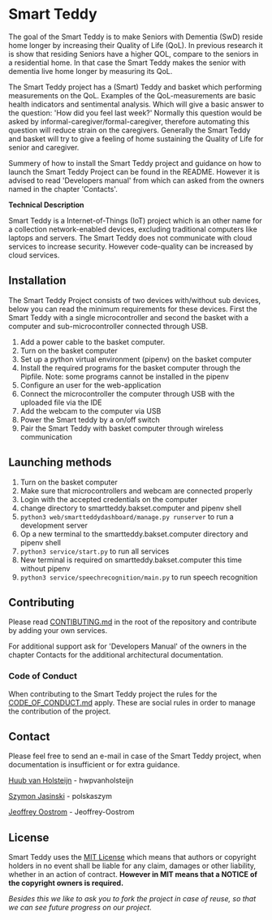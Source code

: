 # Smart Teddy

The goal of the Smart Teddy is to make Seniors with Dementia (SwD) reside home longer by increasing their Quality of Life (QoL). In previous research it is show that residing Seniors have a higher QOL, compare to the seniors in a residential home. In that case the Smart Teddy makes the senior with dementia live home longer by measuring its QoL.

The Smart Teddy project has a (Smart) Teddy and basket which performing measurements on the QoL. Examples of the QoL-measurements are basic health indicators and sentimental analysis. Which will give a basic answer to the question: 'How did you feel last week?' Normally this question would be asked by informal-caregiver/formal-caregiver, therefore automating this question will reduce strain on the caregivers. Generally the Smart Teddy and basket will try to give a feeling of home sustaining the Quality of Life for senior and caregiver.

Summery of how to install the Smart Teddy project and guidance on how to launch the Smart Teddy Project can be found in the README. However it is advised to read 'Developers manual' from which can asked from the owners named in the chapter 'Contacts'.

**Technical Description**

Smart Teddy is a Internet-of-Things (IoT) project which is an other name for a collection network-enabled devices, excluding traditional computers like laptops and servers. The Smart Teddy does not communicate with cloud services to increase security. However code-quality can be increased by cloud services. 

## Installation

The Smart Teddy Project consists of two devices with/without sub devices, below you can read the minimum requirements for these devices. First the Smart Teddy with a single microcontroller and second the basket with a computer and sub-microcontroller connected through USB.

1. Add a power cable to the basket computer.
2. Turn on the basket computer
3. Set up a python virtual environment (pipenv) on the basket computer
4. Install the required programs for the basket computer through the Pipfile.
   Note: some programs cannot be installed in the pipenv
5. Configure an user for the web-application
6. Connect the microcontroller the computer through USB with the uploaded file via the IDE
7. Add the webcam to the computer via USB
8. Power the Smart teddy by a on/off switch
9. Pair the Smart Teddy with basket computer through wireless communication

## Launching methods

1. Turn on the basket computer
2. Make sure that microcontrollers and webcam are connected properly
3. Login with the accepted credentials on the computer
4. change directory to smartteddy.bakset.computer and pipenv shell
5. `python3 web/smartteddydashboard/manage.py runserver` to run a development server
6. Op a new terminal to the smartteddy.bakset.computer directory and pipenv shell
7. `python3 service/start.py` to run all services
8. New terminal is required on smartteddy.bakset.computer this time without pipenv
9. `python3 service/speechrecognition/main.py` to run speech recognition

## Contributing 

Please read [CONTIBUTING.md](https://github.com/smart-teddy-project-hhs/SmartTeddy/blob/master/CONTRIBUTING.md) in the root of the repository and contribute by adding your own services.

For additional support ask for 'Developers Manual' of the owners in the chapter Contacts for the additional architectural documentation. 

### Code of Conduct

When contributing to the Smart Teddy project the rules for the [CODE_OF_CONDUCT.md](https://github.com/smart-teddy-project-hhs/SmartTeddy/blob/master/CODE_OF_CONDUCT.md) apply. These are social rules in order to manage the contribution of the project.

## Contact 

Please feel free to send an e-mail in case of the Smart Teddy project, when documentation is insufficient or for extra guidance.

[Huub van Holsteijn](mailto:h.w.p.vanholsteijn@student.hhs.nl]) - hwpvanholsteijn

[Szymon Jasinski](mailto:s.jasinski@student.hhs.nl) - polskaszym

[Jeoffrey Oostrom](mailto:j.s.oostrom@student.hhs.nl) - Jeoffrey-Oostrom

## License

Smart Teddy uses the [MIT License](https://mit-license.org/) which means that authors or copyright holders in no event shall be liable for any claim, damages or other liability, whether in an action of contract. **However in MIT means that a NOTICE of the copyright owners is required.**

_Besides this we like to ask you to fork the project in case of reuse, so that we can see future progress on our project._ 
 
